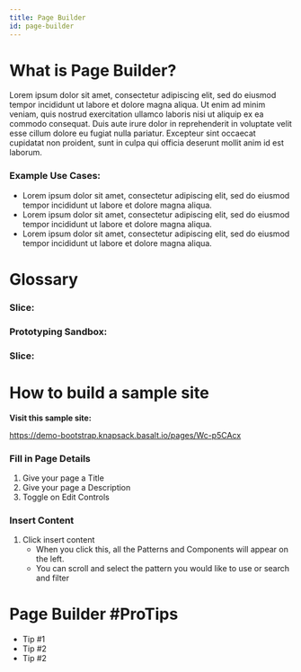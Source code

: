 ```yaml
---
title: Page Builder
id: page-builder
---
```

# What is Page Builder?

Lorem ipsum dolor sit amet, consectetur adipiscing elit, sed do eiusmod tempor incididunt ut labore et dolore magna aliqua. Ut enim ad minim veniam, quis nostrud exercitation ullamco laboris nisi ut aliquip ex ea commodo consequat. Duis aute irure dolor in reprehenderit in voluptate velit esse cillum dolore eu fugiat nulla pariatur. Excepteur sint occaecat cupidatat non proident, sunt in culpa qui officia deserunt mollit anim id est laborum.

### Example Use Cases:

* Lorem ipsum dolor sit amet, consectetur adipiscing elit, sed do eiusmod tempor 
  incididunt ut labore et dolore magna aliqua.
* Lorem ipsum dolor sit amet, consectetur adipiscing elit, sed do eiusmod tempor incididunt ut labore et dolore magna aliqua.
* Lorem ipsum dolor sit amet, consectetur adipiscing elit, sed do eiusmod tempor incididunt ut labore et dolore magna aliqua.

# Glossary

### Slice:

### Prototyping Sandbox:

### Slice:

# How to build a sample site

**Visit this sample site:**

https://demo-bootstrap.knapsack.basalt.io/pages/Wc-p5CAcx

### Fill in Page Details

1. Give your page a Title 
2. Give your page a Description
3. Toggle on Edit Controls

### Insert Content

1. Click insert content
   * When you click this, all the Patterns and Components will appear on the left.
   * You can scroll and select the pattern you would like to use or search and filter


# Page Builder #ProTips

* Tip #1
* Tip #2
* Tip #2
